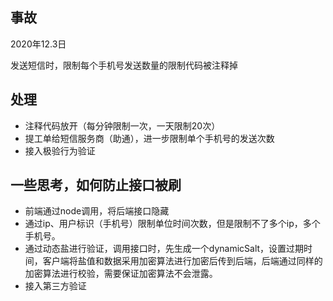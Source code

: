 ## 事故

2020年12.3日

发送短信时，限制每个手机号发送数量的限制代码被注释掉

## 处理

* 注释代码放开（每分钟限制一次，一天限制20次）
* 提工单给短信服务商（助通），进一步限制单个手机号的发送次数
* 接入极验行为验证

## 一些思考，如何防止接口被刷

* 前端通过node调用，将后端接口隐藏
* 通过ip、用户标识（手机号）限制单位时间次数，但是限制不了多个ip，多个手机号。
* 通过动态盐进行验证，调用接口时，先生成一个dynamicSalt，设置过期时间，客户端将盐值和数据采用加密算法进行加密后传到后端，后端通过同样的加密算法进行校验，需要保证加密算法不会泄露。
* 接入第三方验证